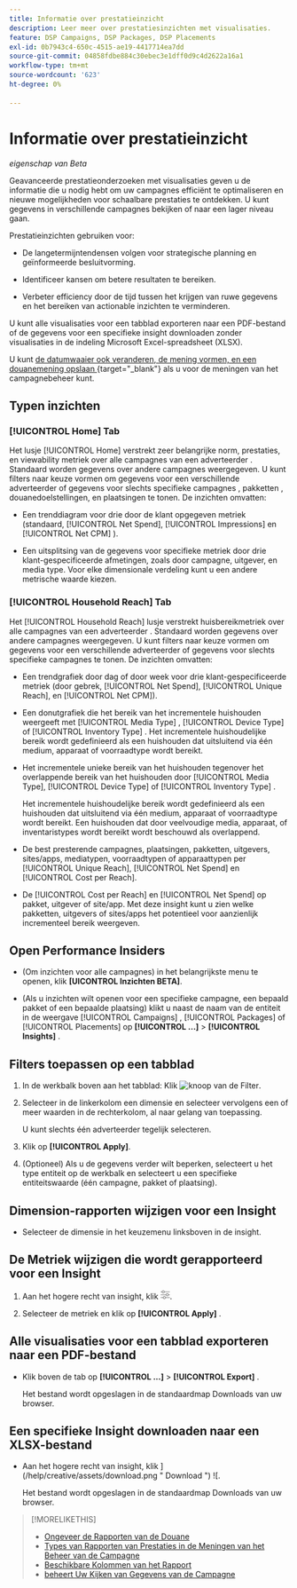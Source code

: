 ```yaml
---
title: Informatie over prestatieinzicht
description: Leer meer over prestatiesinzichten met visualisaties.
feature: DSP Campaigns, DSP Packages, DSP Placements
exl-id: 0b7943c4-650c-4515-ae19-4417714ea7dd
source-git-commit: 04858fdbe884c30ebec3e1dff0d9c4d2622a16a1
workflow-type: tm+mt
source-wordcount: '623'
ht-degree: 0%

---
```


# Informatie over prestatieinzicht

*eigenschap van Beta*

<!-- Edit title and metadata as necessary -->

Geavanceerde prestatieonderzoeken met visualisaties geven u de informatie die u nodig hebt om uw campagnes efficiënt te optimaliseren en nieuwe mogelijkheden voor schaalbare prestaties te ontdekken. U kunt gegevens in verschillende campagnes bekijken of naar een lager niveau gaan.

Prestatieinzichten gebruiken voor:

* De langetermijntendensen volgen voor strategische planning en geïnformeerde besluitvorming.

* Identificeer kansen om betere resultaten te bereiken.

* Verbeter efficiency door de tijd tussen het krijgen van ruwe gegevens en het bereiken van actionable inzichten te verminderen.

U kunt alle visualisaties voor een tabblad exporteren naar een PDF-bestand of de gegevens voor een specifieke insight downloaden zonder visualisaties in de indeling Microsoft Excel-spreadsheet (XLSX).

U kunt [ de datumwaaier ook veranderen, de mening vormen, en een douanemening opslaan ](/help/dsp/campaign-management/reports/campaign-data-views-manage.md){target="_blank"} als u voor de meningen van het campagnebeheer kunt.

## Typen inzichten

### [!UICONTROL Home] Tab

Het lusje [!UICONTROL Home] verstrekt zeer belangrijke norm, prestaties, en viewability metriek over alle campagnes van een adverteerder <!-- active only? -->. Standaard worden gegevens over andere campagnes weergegeven. U kunt filters naar keuze vormen om gegevens voor een verschillende adverteerder of gegevens voor slechts specifieke campagnes <!-- active only? -->, pakketten <!-- active only? -->, douanedoelstellingen, en plaatsingen <!-- active only? --> te tonen. De inzichten omvatten:

* Een trenddiagram voor drie door de klant opgegeven metriek (standaard, [!UICONTROL Net Spend], [!UICONTROL Impressions] en [!UICONTROL Net CPM] ).

* Een uitsplitsing van de gegevens voor specifieke metriek door drie klant-gespecificeerde afmetingen, zoals door campagne, uitgever, en media type. Voor elke dimensionale verdeling kunt u een andere metrische waarde kiezen.

### [!UICONTROL Household Reach] Tab

Het [!UICONTROL Household Reach] lusje verstrekt huisbereikmetriek over alle campagnes van een adverteerder <!-- active only? -->. Standaard worden gegevens over andere campagnes weergegeven. U kunt filters naar keuze vormen om gegevens voor een verschillende adverteerder of gegevens voor slechts specifieke campagnes <!-- active only? --> te tonen. De inzichten omvatten:

* Een trendgrafiek door dag of door week voor drie klant-gespecificeerde metriek (door gebrek, [!UICONTROL Net Spend], [!UICONTROL Unique Reach], en [!UICONTROL Net CPM]).

* Een donutgrafiek die het bereik van het incrementele huishouden weergeeft met [!UICONTROL Media Type] , [!UICONTROL Device Type] of [!UICONTROL Inventory Type] . Het incrementele huishoudelijke bereik wordt gedefinieerd als een huishouden dat uitsluitend via één medium, apparaat of voorraadtype wordt bereikt.

* Het incrementele unieke bereik van het huishouden tegenover het overlappende bereik van het huishouden door [!UICONTROL Media Type], [!UICONTROL Device Type] of [!UICONTROL Inventory Type] .

  Het incrementele huishoudelijke bereik wordt gedefinieerd als een huishouden dat uitsluitend via één medium, apparaat of voorraadtype wordt bereikt. Een huishouden dat door veelvoudige media, apparaat, of inventaristypes wordt bereikt wordt beschouwd als overlappend.

* De best presterende campagnes, plaatsingen, pakketten, uitgevers, sites/apps, mediatypen, voorraadtypen of apparaattypen per [!UICONTROL Unique Reach], [!UICONTROL Net Spend] en [!UICONTROL Cost per Reach].

* De [!UICONTROL Cost per Reach] en [!UICONTROL Net Spend] op pakket, uitgever of site/app. Met deze insight kunt u zien welke pakketten, uitgevers of sites/apps het potentieel voor aanzienlijk incrementeel bereik weergeven.

## Open Performance Insiders

* (Om inzichten voor alle campagnes) in het belangrijkste menu te openen, klik **[UICONTROL Inzichten BETA]**.

* (Als u inzichten wilt openen voor een specifieke campagne, een bepaald pakket of een bepaalde plaatsing) klikt u naast de naam van de entiteit in de weergave [!UICONTROL Campaigns] , [!UICONTROL Packages] of [!UICONTROL Placements] op **[!UICONTROL ...]** > **[!UICONTROL Insights]** .

## Filters toepassen op een tabblad

1. In de werkbalk boven aan het tabblad:
Klik ![ knoop van de Filter ](/help/dsp/assets/filter.png).

1. Selecteer in de linkerkolom een dimensie en selecteer vervolgens een of meer waarden in de rechterkolom, al naar gelang van toepassing.

   U kunt slechts één adverteerder tegelijk selecteren.

1. Klik op **[!UICONTROL Apply]**.

1. (Optioneel) Als u de gegevens verder wilt beperken, selecteert u het type entiteit op de werkbalk en selecteert u een specifieke entiteitswaarde (één campagne, pakket of plaatsing).

## Dimension-rapporten wijzigen voor een Insight

* Selecteer de dimensie in het keuzemenu linksboven in de insight.

## De Metriek wijzigen die wordt gerapporteerd voor een Insight

1. Aan het hogere recht van insight, klik ![ Metrische montages ](/help/dsp/assets/metric-settings.png " Metrische montages ").

1. Selecteer de metriek en klik op **[!UICONTROL Apply]** .

## Alle visualisaties voor een tabblad exporteren naar een PDF-bestand

* Klik boven de tab op **[!UICONTROL ...]** > **[!UICONTROL Export]** .

  Het bestand wordt opgeslagen in de standaardmap Downloads van uw browser.

## Een specifieke Insight downloaden naar een XLSX-bestand

* Aan het hogere recht van insight, klik ](/help/creative/assets/download.png " Download ") ![.

  Het bestand wordt opgeslagen in de standaardmap Downloads van uw browser.

>[!MORELIKETHIS]
>
>* [ Ongeveer de Rapporten van de Douane ](/help/dsp/reports/report-about.md)
>* [ Types van Rapporten van Prestaties in de Meningen van het Beheer van de Campagne ](/help/dsp/campaign-management/reports/campaign-reports-about.md)
>* [ Beschikbare Kolommen van het Rapport ](/help/dsp/reports/report-columns.md)
>* [ beheert Uw Kijken van Gegevens van de Campagne ](/help/dsp/campaign-management/reports/campaign-data-views-manage.md)

